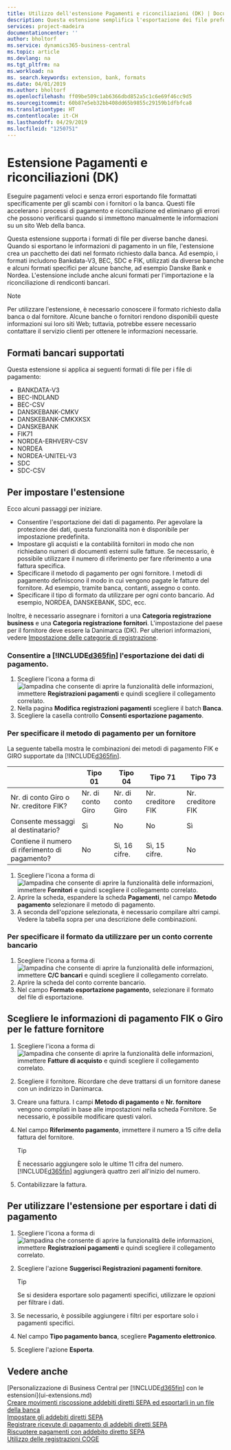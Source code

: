 ```yaml
---
title: Utilizzo dell'estensione Pagamenti e riconciliazioni (DK) | Documenti Microsoft
description: Questa estensione semplifica l'esportazione dei file preformattati per soddisfare i requisiti bancari per l'invio elettronico.
services: project-madeira
documentationcenter: ''
author: bholtorf
ms.service: dynamics365-business-central
ms.topic: article
ms.devlang: na
ms.tgt_pltfrm: na
ms.workload: na
ms. search.keywords: extension, bank, formats
ms.date: 04/01/2019
ms.author: bholtorf
ms.openlocfilehash: ff09be509c1ab6366dbd852a5c1c6e69f46cc9d5
ms.sourcegitcommit: 60b87e5eb32bb408dd65b9855c29159b1dfbfca8
ms.translationtype: HT
ms.contentlocale: it-CH
ms.lasthandoff: 04/29/2019
ms.locfileid: "1250751"
---
```

# <a name="the-payments-and-reconciliations-dk-extension"></a>Estensione Pagamenti e riconciliazioni (DK)
Eseguire pagamenti veloci e senza errori esportando file formattati specificamente per gli scambi con i fornitori o la banca. Questi file accelerano i processi di pagamento e riconciliazione ed eliminano gli errori che possono verificarsi quando si immettono manualmente le informazioni su un sito Web della banca.  

Questa estensione supporta i formati di file per diverse banche danesi. Quando si esportano le informazioni di pagamento in un file, l'estensione crea un pacchetto dei dati nel formato richiesto dalla banca. Ad esempio, i formati includono Bankdata-V3, BEC, SDC e FIK, utilizzati da diverse banche e alcuni formati specifici per alcune banche, ad esempio Danske Bank e Nordea. L'estensione include anche alcuni formati per l'importazione e la riconciliazione di rendiconti bancari.  

> [!Note]
> Per utilizzare l'estensione, è necessario conoscere il formato richiesto dalla banca o dal fornitore. Alcune banche o fornitori rendono disponibili queste informazioni sui loro siti Web; tuttavia, potrebbe essere necessario contattare il servizio clienti per ottenere le informazioni necessarie.  

## <a name="supported-bank-formats"></a>Formati bancari supportati
Questa estensione si applica ai seguenti formati di file per i file di pagamento:  

* BANKDATA-V3  
* BEC-INDLAND  
* BEC-CSV  
* DANSKEBANK-CMKV  
* DANSKEBANK-CMKXKSX  
* DANSKEBANK  
* FIK71  
* NORDEA-ERHVERV-CSV  
* NORDEA  
* NORDEA-UNITEL-V3  
* SDC  
* SDC-CSV  

## <a name="to-set-up-the-extension"></a>Per impostare l'estensione
Ecco alcuni passaggi per iniziare.  

* Consentire l'esportazione dei dati di pagamento. Per agevolare la protezione dei dati, questa funzionalità non è disponibile per impostazione predefinita.  
* Impostare gli acquisti e la contabilità fornitori in modo che non richiedano numeri di documenti esterni sulle fatture. Se necessario, è possibile utilizzare il numero di riferimento per fare riferimento a una fattura specifica.  
* Specificare il metodo di pagamento per ogni fornitore. I metodi di pagamento definiscono il modo in cui vengono pagate le fatture del fornitore. Ad esempio, tramite banca, contanti, assegno o conto.  
* Specificare il tipo di formato da utilizzare per ogni conto bancario. Ad esempio, NORDEA, DANSKEBANK, SDC, ecc.  

Inoltre, è necessario assegnare i fornitori a una **Categoria registrazione business** e una **Categoria registrazione fornitori**. L'impostazione del paese per il fornitore deve essere la Danimarca (DK). Per ulteriori informazioni, vedere [Impostazione delle categorie di registrazione](finance-posting-groups.md).  

### <a name="to-allow-included365finincludesd365finmdmd-to-export-payment-data"></a>Consentire a [!INCLUDE[d365fin](includes/d365fin_md.md)] l'esportazione dei dati di pagamento.
1. Scegliere l'icona a forma di ![lampadina che consente di aprire la funzionalità delle informazioni](media/ui-search/search_small.png "Informazioni sull'operazione che si desidera eseguire"), immettere **Registrazioni pagamenti** e quindi scegliere il collegamento correlato.  
2. Nella pagina **Modifica registrazioni pagamenti** scegliere il batch **Banca**.  
3. Scegliere la casella controllo **Consenti esportazione pagamento**.  

### <a name="to-specify-a-payment-method-for-a-vendor"></a>Per specificare il metodo di pagamento per un fornitore
La seguente tabella mostra le combinazioni dei metodi di pagamento FIK e GIRO supportate da [!INCLUDE[d365fin](includes/d365fin_md.md)].

||Tipo 01 | Tipo 04 | Tipo 71 | Tipo 73 |
|----|---|---|---|---|
|Nr. di conto Giro o Nr. creditore FIK? | Nr. di conto Giro | Nr. di conto Giro | Nr. creditore FIK | Nr. creditore FIK|
|Consente messaggi al destinatario? | Sì |No |No | Sì |
|Contiene il numero di riferimento di pagamento? | No | Sì, 16 cifre. | Sì, 15 cifre. | No|

1. Scegliere l'icona a forma di ![lampadina che consente di aprire la funzionalità delle informazioni](media/ui-search/search_small.png "Informazioni sull'operazione che si desidera eseguire"), immettere **Fornitori** e quindi scegliere il collegamento correlato.  
2. Aprire la scheda, espandere la scheda **Pagamenti**, nel campo **Metodo pagamento** selezionare il metodo di pagamento.  
3. A seconda dell'opzione selezionata, è necessario compilare altri campi. Vedere la tabella sopra per una descrizione delle combinazioni.  

### <a name="to-specify-the-format-to-use-for-a-bank-account"></a>Per specificare il formato da utilizzare per un conto corrente bancario
1. Scegliere l'icona a forma di ![lampadina che consente di aprire la funzionalità delle informazioni](media/ui-search/search_small.png "Informazioni sull'operazione che si desidera eseguire"), immettere **C/C bancari** e quindi scegliere il collegamento correlato.  
2. Aprire la scheda del conto corrente bancario.  
3. Nel campo **Formato esportazione pagamento**, selezionare il formato del file di esportazione.  

## <a name="choosing-the-fik-or-giro-payment-information-for-vendor-invoices"></a>Scegliere le informazioni di pagamento FIK o Giro per le fatture fornitore
1. Scegliere l'icona a forma di ![lampadina che consente di aprire la funzionalità delle informazioni](media/ui-search/search_small.png "Informazioni sull'operazione che si desidera eseguire"), immettere **Fatture di acquisto** e quindi scegliere il collegamento correlato.
2. Scegliere il fornitore. Ricordare che deve trattarsi di un fornitore danese con un indirizzo in Danimarca.
3. Creare una fattura. I campi **Metodo di pagamento** e **Nr. fornitore** vengono compilati in base alle impostazioni nella scheda Fornitore. Se necessario, è possibile modificare questi valori.
4. Nel campo **Riferimento pagamento**, immettere il numero a 15 cifre della fattura del fornitore.  

    > [!Tip]
    > È necessario aggiungere solo le ultime 11 cifra del numero. [!INCLUDE[d365fin](includes/d365fin_md.md)] aggiungerà quattro zeri all'inizio del numero.  

5. Contabilizzare la fattura.

## <a name="to-use-the-extension-to-export-payment-data"></a>Per utilizzare l'estensione per esportare i dati di pagamento
1. Scegliere l'icona a forma di ![lampadina che consente di aprire la funzionalità delle informazioni](media/ui-search/search_small.png "Informazioni sull'operazione che si desidera eseguire"), immettere **Registrazioni pagamenti** e quindi scegliere il collegamento correlato.  
2. Scegliere l'azione **Suggerisci Registrazioni pagamenti fornitore**.  

    > [!Tip]
    > Se si desidera esportare solo pagamenti specifici, utilizzare le opzioni per filtrare i dati.  

3. Se necessario, è possibile aggiungere i filtri per esportare solo i pagamenti specifici.  
4. Nel campo **Tipo pagamento banca**, scegliere **Pagamento elettronico**.  
5. Scegliere l'azione **Esporta**.  

## <a name="see-also"></a>Vedere anche
[Personalizzazione di Business Central per [!INCLUDE[d365fin](includes/d365fin_md.md)] con le estensioni](ui-extensions.md)  
[Creare movimenti riscossione addebiti diretti SEPA ed esportarli in un file della banca](finance-how-create-sepa-direct-debit-collection-entries-export-bank-file.md)  
[Impostare gli addebiti diretti SEPA](finance-how-to-set-up-sepa-direct-debit.md)  
[Registrare ricevute di pagamento di addebiti diretti SEPA](finance-how-to-post-sepa-direct-debit-payment-receipts.md)  
[Riscuotere pagamenti con addebito diretto SEPA](finance-collect-payments-with-sepa-direct-debit.md)  
[Utilizzo delle registrazioni COGE](ui-work-general-journals.md)  
